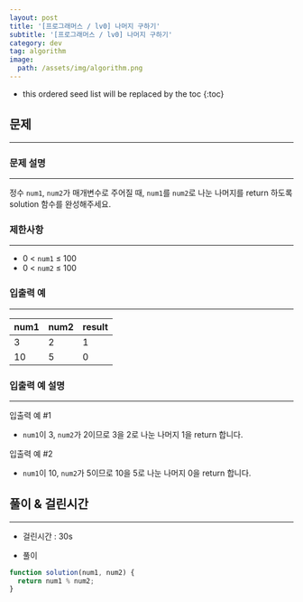 ```yaml
---
layout: post
title: '[프로그래머스 / lv0] 나머지 구하기'
subtitle: '[프로그래머스 / lv0] 나머지 구하기'
category: dev
tag: algorithm
image:
  path: /assets/img/algorithm.png
---
```


<!-- prettier-ignore -->
* this ordered seed list will be replaced by the toc
{:toc}

## 문제

---

### **문제 설명**

---

정수 `num1`, `num2`가 매개변수로 주어질 때, `num1`를 `num2`로 나눈 나머지를 return 하도록 solution 함수를 완성해주세요.

### **제한사항**

---

- 0 < `num1` ≤ 100
- 0 < `num2` ≤ 100

### **입출력 예**

---

| num1 | num2 | result |
| ---- | ---- | ------ |
| 3    | 2    | 1      |
| 10   | 5    | 0      |

### **입출력 예 설명**

---

입출력 예 #1

- `num1`이 3, `num2`가 2이므로 3을 2로 나눈 나머지 1을 return 합니다.

입출력 예 #2

- `num1`이 10, `num2`가 5이므로 10을 5로 나눈 나머지 0을 return 합니다.

## 풀이 & 걸린시간

---

- 걸린시간 : 30s

- 풀이

```jsx
function solution(num1, num2) {
  return num1 % num2;
}
```
